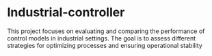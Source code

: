 # Industrial-controller
This project focuses on evaluating and comparing the performance of control models in industrial settings. The goal is to assess different strategies for optimizing processes and ensuring operational stability
